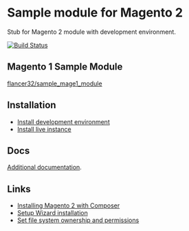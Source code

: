 # Sample module for Magento 2

Stub for Magento 2 module with development environment.

[![Build Status](https://travis-ci.org/flancer32/sample_mage2_module.svg)](https://travis-ci.org/flancer32/sample_mage2_module/)


## Magento 1 Sample Module

[flancer32/sample_mage1_module](https://github.com/flancer32/sample_mage1_module)


## Installation

* [Install development environment](./docs/install_work.md)
* [Install live instance](./docs/install_live.md)


## Docs

[Additional documentation](./docs/README.md).


## Links

* [Installing Magento 2 with Composer](http://magenticians.com/installing-magento-2-composer)
* [Setup Wizard installation](http://devdocs.magento.com/guides/v2.0/install-gde/install/web/install-web.html)
* [Set file system ownership and permissions](http://devdocs.magento.com/guides/v2.0/install-gde/install/file-system-perms.html)




